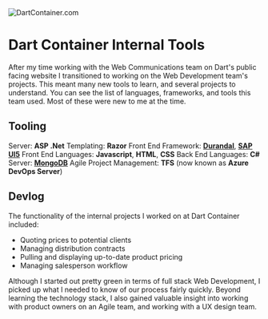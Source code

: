 
<img src="assets/projectimg/dart_title.png" alt="DartContainer.com" class="hero-image" />

# Dart Container Internal Tools

After my time working with the Web Communications team on Dart's public facing website I transitioned to working on the Web Development team's projects. This meant many new tools to learn, and several projects to understand. You can see the list of languages, frameworks, and tools this team used. Most of these were new to me at the time.

## Tooling

Server: **ASP .Net**
Templating: **Razor**
Front End Framework: [**Durandal**](https://github.com/BlueSpire/Durandal), [**SAP UI5**](https://sapui5.hana.ondemand.com)
Front End Languages: **Javascript**, **HTML**, **CSS**
Back End Languages: **C#**
Server: [**MongoDB**](https://www.mongodb.com)
Agile Project Management: **TFS** (now known as **Azure DevOps Server**)

## Devlog

The functionality of the internal projects I worked on at Dart Container included:
- Quoting prices to potential clients
- Managing distribution contracts
- Pulling and displaying up-to-date product pricing
- Managing salesperson workflow

Although I started out pretty green in terms of full stack Web Development, I picked up what I needed to know of our process fairly quickly.  Beyond learning the technology stack, I also gained valuable insight into working with product owners on an Agile team, and working with a UX design team.
